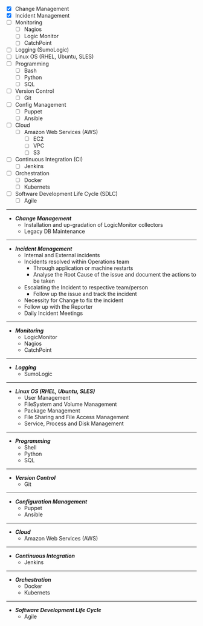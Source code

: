 - [x] Change Management
- [x] Incident Management
- [ ] Monitoring
	- [ ] Nagios
	- [ ] Logic Monitor
	- [ ] CatchPoint
- [ ] Logging (SumoLogic)
- [ ] Linux OS (RHEL, Ubuntu, SLES)
- [ ] Programming
	- [ ] Bash
	- [ ] Python
	- [ ] SQL
- [ ] Version Control
	- [ ] Git
- [ ] Config Management
	- [ ] Puppet
	- [ ] Ansible
- [ ] Cloud
	- [ ] Amazon Web Services (AWS)
		- [ ] EC2
		- [ ] VPC
		- [ ] S3
- [ ] Continuous Integration (CI)
	- [ ] Jenkins
- [ ] Orchestration
	- [ ] Docker
	- [ ] Kubernets
- [ ] Software Development Life Cycle (SDLC)
	- [ ] Agile

------------------

* ***Change Management***
	- Installation and up-gradation of LogicMonitor collectors
	- Legacy DB Maintenance

------------------
	
* ***Incident Management***
	- Internal and External incidents
	- Incidents resolved within Operations team
		- Through application or machine restarts
		- Analyse the Root Cause of the issue and document the actions to be taken
	- Escalating the Incident to respective team/person
		- Follow up the issue and track the incident
	- Necessity for Change to fix the incident
	- Follow up with the Reporter
	- Daily Incident Meetings

------------------

* ***Monitoring***
	- LogicMonitor
	- Nagios
	- CatchPoint

------------------

* ***Logging***
	- SumoLogic

------------------
	
* ***Linux OS (RHEL, Ubuntu, SLES)***
	- User Management
	- FileSystem and Volume Management
	- Package Management
	- File Sharing and File Access Management
	- Service, Process and Disk Management
	
------------------
	
* ***Programming***
	- Shell
	- Python
	- SQL

------------------
	
* ***Version Control***
	- Git

------------------

* ***Configuration Management***
	- Puppet
	- Ansible
	
------------------
	
* ***Cloud***
	- Amazon Web Services (AWS)

------------------

* ***Continuous Integration***
	- Jenkins

------------------

* ***Orchestration***
	- Docker
	- Kubernets

------------------

* ***Software Development Life Cycle***
	- Agile
